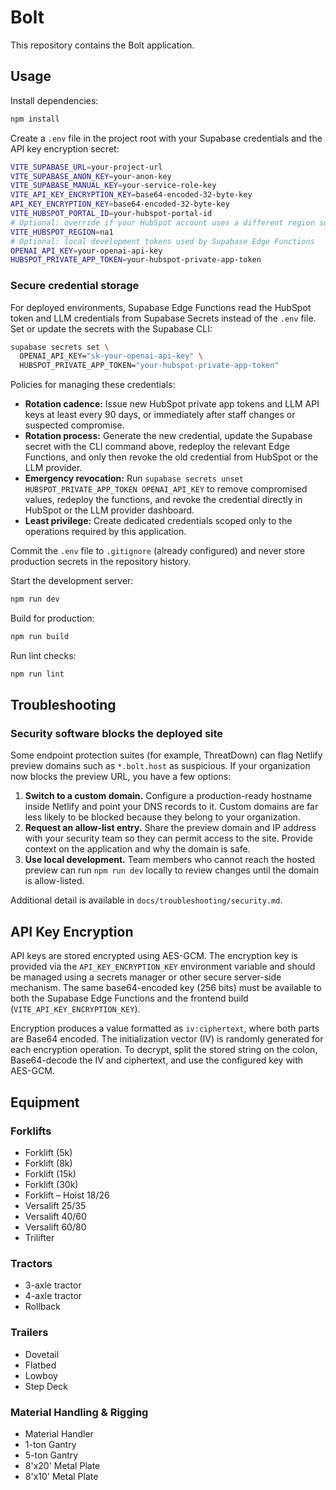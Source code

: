 # Bolt

This repository contains the Bolt application.

## Usage

Install dependencies:

```bash
npm install
```

Create a `.env` file in the project root with your Supabase credentials and the API key encryption secret:

```bash
VITE_SUPABASE_URL=your-project-url
VITE_SUPABASE_ANON_KEY=your-anon-key
VITE_SUPABASE_MANUAL_KEY=your-service-role-key
VITE_API_KEY_ENCRYPTION_KEY=base64-encoded-32-byte-key
API_KEY_ENCRYPTION_KEY=base64-encoded-32-byte-key
VITE_HUBSPOT_PORTAL_ID=your-hubspot-portal-id
# Optional: override if your HubSpot account uses a different region such as eu1 or ap1
VITE_HUBSPOT_REGION=na1
# Optional: local development tokens used by Supabase Edge Functions
OPENAI_API_KEY=your-openai-api-key
HUBSPOT_PRIVATE_APP_TOKEN=your-hubspot-private-app-token
```

### Secure credential storage

For deployed environments, Supabase Edge Functions read the HubSpot token and LLM credentials from Supabase Secrets instead of the
`.env` file. Set or update the secrets with the Supabase CLI:

```bash
supabase secrets set \
  OPENAI_API_KEY="sk-your-openai-api-key" \
  HUBSPOT_PRIVATE_APP_TOKEN="your-hubspot-private-app-token"
```

Policies for managing these credentials:

- **Rotation cadence:** Issue new HubSpot private app tokens and LLM API keys at least every 90 days, or immediately after staff
  changes or suspected compromise.
- **Rotation process:** Generate the new credential, update the Supabase secret with the CLI command above, redeploy the relevant
  Edge Functions, and only then revoke the old credential from HubSpot or the LLM provider.
- **Emergency revocation:** Run `supabase secrets unset HUBSPOT_PRIVATE_APP_TOKEN OPENAI_API_KEY` to remove compromised values,
  redeploy the functions, and revoke the credential directly in HubSpot or the LLM provider dashboard.
- **Least privilege:** Create dedicated credentials scoped only to the operations required by this application.

Commit the `.env` file to `.gitignore` (already configured) and never store production secrets in the repository history.

Start the development server:

```bash
npm run dev
```

Build for production:

```bash
npm run build
```

Run lint checks:

```bash
npm run lint
```

## Troubleshooting

### Security software blocks the deployed site

Some endpoint protection suites (for example, ThreatDown) can flag Netlify preview
domains such as `*.bolt.host` as suspicious. If your organization now blocks the
preview URL, you have a few options:

1. **Switch to a custom domain.** Configure a production-ready hostname inside
   Netlify and point your DNS records to it. Custom domains are far less likely
   to be blocked because they belong to your organization.
2. **Request an allow-list entry.** Share the preview domain and IP address with
   your security team so they can permit access to the site. Provide context on
   the application and why the domain is safe.
3. **Use local development.** Team members who cannot reach the hosted preview
   can run `npm run dev` locally to review changes until the domain is
   allow-listed.

Additional detail is available in `docs/troubleshooting/security.md`.

## API Key Encryption

API keys are stored encrypted using AES-GCM. The encryption key is provided via the `API_KEY_ENCRYPTION_KEY` environment variable and should be managed using a secrets manager or other secure server-side mechanism. The same base64-encoded key (256 bits) must be available to both the Supabase Edge Functions and the frontend build (`VITE_API_KEY_ENCRYPTION_KEY`).

Encryption produces a value formatted as `iv:ciphertext`, where both parts are Base64 encoded. The initialization vector (IV) is randomly generated for each encryption operation. To decrypt, split the stored string on the colon, Base64-decode the IV and ciphertext, and use the configured key with AES-GCM.

## Equipment

### Forklifts

- Forklift (5k)
- Forklift (8k)
- Forklift (15k)
- Forklift (30k)
- Forklift – Hoist 18/26
- Versalift 25/35
- Versalift 40/60
- Versalift 60/80
- Trilifter

### Tractors

- 3-axle tractor
- 4-axle tractor
- Rollback

### Trailers

- Dovetail
- Flatbed
- Lowboy
- Step Deck

### Material Handling & Rigging

- Material Handler
- 1-ton Gantry
- 5-ton Gantry
- 8'x20' Metal Plate
- 8'x10' Metal Plate

